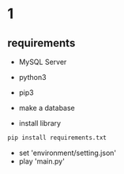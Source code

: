 # 1
## requirements
- MySQL Server
- python3
- pip3

- make a database
- install library
```cmd
pip install requirements.txt
```
- set 'environment/setting.json'
- play 'main.py'